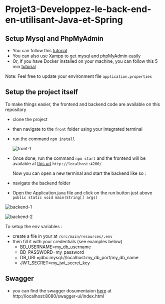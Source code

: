 # Projet3-Developpez-le-back-end-en-utilisant-Java-et-Spring

## Setup Mysql and PhpMyAdmin

- You can follow this [tutorial](https://openclassrooms.com/fr/courses/6971126-implementez-vos-bases-de-donnees-relationnelles-avec-sql)
- You can also use [Xampp to get mysql and phpMyAdmin easily](https://www.apachefriends.org/)
- Or, if you have Docker installed on your machine, you can follow this 5 min [tutorial](https://tecadmin.net/docker-compose-for-mysql-with-phpmyadmin/)

Note: Feel free to update your environment file `application.properties`

## Setup the project itself

To make things easier, the frontend and backend code are available on this repository

- clone the project
- then navigate to the `front` folder using your integrated terminal
- run the command `npm install`

  ![front-1](https://github.com/user-attachments/assets/ba44eb81-a50e-4c1c-9359-40eb7f7b76a9)

- Once done, run the command `npm start` and the frontend will be available at [this url](http://localhost:4200/) `http://localhost:4200/`

  Now you can open a new terminal and start the backend like so :

- navigato the backend folder
- Open the Application.java file and click on the run button just above `public static void main(String[] args)`

![backend-1](https://github.com/user-attachments/assets/54b8772b-7199-447f-8d62-0e2002af0c2f)

![backend-2](https://github.com/user-attachments/assets/179d7947-aaa4-4615-9a54-115b9178d33f)

To setup the env variables :

- create a file in your at `/src/main/resources/.env`
- then fill it with your credentials (see examples below)
  - BD_USERNAME=my_db_username
  - BD_PASSWORD=my_password
  - DB_URL=jdbc:mysql://localhost:my_db_port/my_db_name
  - JWT_SECRET=my_jwt_secret_key

## Swagger

- you can find the swagger dosumentaion [here](http://localhost:8080/swagger-ui/index.html) at http://localhost:8080/swagger-ui/index.html

